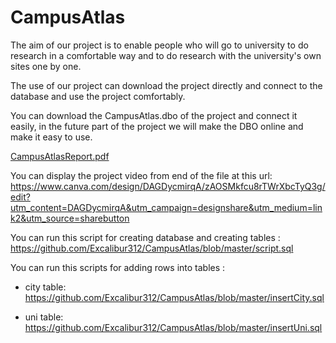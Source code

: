 # CampusAtlas
The aim of our project is to enable people who will go to university to do research in a comfortable way and to do research with the university's own sites one by one.

The use of our project can download the project directly and connect to the database and use the project comfortably.


You can download the CampusAtlas.dbo of the project and connect it easily, in the future part of the project we will make the DBO online and make it easy to use.

[CampusAtlasReport.pdf](https://github.com/Excalibur312/CampusAtlas/files/15188989/CampusAtlasReport.pdf)

You can display the project video from end of the file at this url:
https://www.canva.com/design/DAGDycmirqA/zAOSMkfcu8rTWrXbcTyQ3g/edit?utm_content=DAGDycmirqA&utm_campaign=designshare&utm_medium=link2&utm_source=sharebutton

You can run this script for creating database and creating tables : 
https://github.com/Excalibur312/CampusAtlas/blob/master/script.sql

You can run this scripts for adding rows into tables : 
  - city table: https://github.com/Excalibur312/CampusAtlas/blob/master/insertCity.sql

  - uni table: https://github.com/Excalibur312/CampusAtlas/blob/master/insertUni.sql

